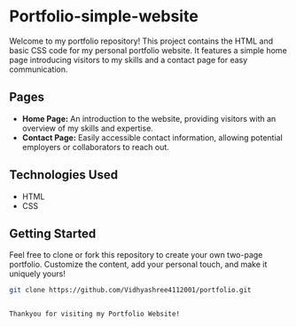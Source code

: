 # Portfolio-simple-website

Welcome to my portfolio repository! This project contains the HTML and basic CSS code for my personal portfolio website. It features a simple home page introducing visitors to my skills and a contact page for easy communication.

## Pages

- **Home Page:** An introduction to the website, providing visitors with an overview of my skills and expertise.
- **Contact Page:** Easily accessible contact information, allowing potential employers or collaborators to reach out.

## Technologies Used

- HTML
- CSS

## Getting Started

Feel free to clone or fork this repository to create your own two-page portfolio. Customize the content, add your personal touch, and make it uniquely yours!

```bash
git clone https://github.com/Vidhyashree4112001/portfolio.git


Thankyou for visiting my Portfolio Website!

